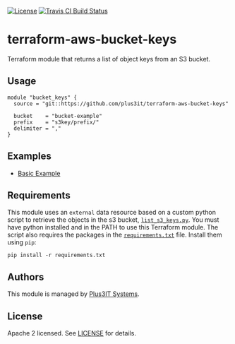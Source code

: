 [![License](https://img.shields.io/github/license/plus3it/terraform-aws-bucket-keys.svg)](LICENSE)
[![Travis CI Build Status](https://travis-ci.org/plus3it/terraform-aws-bucket-keys.svg?branch=master)](https://travis-ci.org/plus3it/terraform-aws-bucket-keys)

# terraform-aws-bucket-keys
Terraform module that returns a list of object keys from an S3 bucket.

## Usage

```
module "bucket_keys" {
  source = "git::https://github.com/plus3it/terraform-aws-bucket-keys"

  bucket    = "bucket-example"
  prefix    = "s3key/prefix/"
  delimiter = ","
}
```

## Examples

*   [Basic Example][example1]

[example1]: https://github.com/plus3it/terraform-aws-bucket-keys/tree/master/examples/example1

## Requirements

This module uses an `external` data resource based on a custom python script
to retrieve the objects in the s3 bucket, [`list_s3_keys.py`](list_s3_keys.py).
You must have python installed and in the PATH to use this Terraform module.
The script also requires the packages in the [`requirements.txt`](requirements.txt)
file. Install them using `pip`:

```
pip install -r requirements.txt
```

## Authors

This module is managed by [Plus3IT Systems](https://github.com/plus3it).

## License

Apache 2 licensed. See [LICENSE](LICENSE.md) for details.

